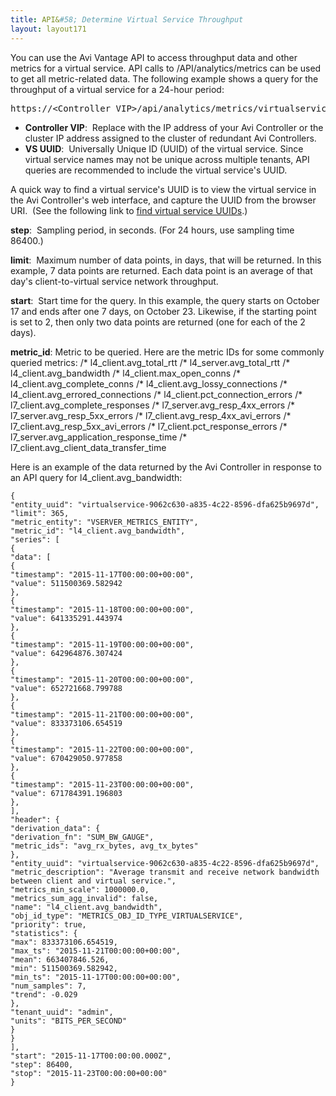 ```yaml
---
title: API&#58; Determine Virtual Service Throughput
layout: layout171
---
```

You can use the Avi Vantage API to access throughput data and other metrics for a virtual service. API calls to /API/analytics/metrics can be used to get all metric-related data. The following example shows a query for the throughput of a virtual service for a 24-hour period:

<pre>https://&lt;Controller VIP&gt;/api/analytics/metrics/virtualservice/virtualservice-&lt;VS UUID&gt;?metric_id=l4_client.avg_bandwidth &amp;step=86400&amp;limit=7&amp;start=2015-11-17T00:00:00.000Z</pre> 
* **Controller VIP**:  Replace with the IP address of your Avi Controller or the cluster IP address assigned to the cluster of redundant Avi Controllers. 
* **VS UUID**:  Universally Unique ID (UUID) of the virtual service. Since virtual service names may not be unique across multiple tenants, API queries are recommended to include the virtual service's UUID.  

A quick way to find a virtual service's UUID is to view the virtual service in the Avi Controller's web interface, and capture the UUID from the browser URI.  (See the following link to <a href="{% vpath %}/find-virtual-service-uuid/">find virtual service UUIDs</a>.)

**step**:  Sampling period, in seconds. (For 24 hours, use sampling time 86400.)

**limit**:  Maximum number of data points, in days, that will be returned. In this example, 7 data points are returned. Each data point is an average of that day's client-to-virtual service network throughput.

**start**:  Start time for the query. In this example, the query starts on October 17 and ends after one 7 days, on October 23. Likewise, if the starting point is set to 2, then only two data points are returned (one for each of the 2 days).

**metric_id**: Metric to be queried. Here are the metric IDs for some commonly queried metrics: /* l4_client.avg_total_rtt /* l4_server.avg_total_rtt /* l4_client.avg_bandwidth /* l4_client.max_open_conns /* l4_client.avg_complete_conns /* l4_client.avg_lossy_connections /* l4_client.avg_errored_connections /* l4_client.pct_connection_errors /* l7_client.avg_complete_responses /* l7_server.avg_resp_4xx_errors /* l7_server.avg_resp_5xx_errors /* l7_client.avg_resp_4xx_avi_errors /* l7_client.avg_resp_5xx_avi_errors /* l7_client.pct_response_errors /* l7_server.avg_application_response_time /* l7_client.avg_client_data_transfer_time

Here is an example of the data returned by the Avi Controller in response to an API query for l4_client.avg_bandwidth:

<pre><code class="language-lua">{
"entity_uuid": "virtualservice-9062c630-a835-4c22-8596-dfa625b9697d", 
"limit": 365, 
"metric_entity": "VSERVER_METRICS_ENTITY", 
"metric_id": "l4_client.avg_bandwidth", 
"series": [
{
"data": [
{
"timestamp": "2015-11-17T00:00:00+00:00", 
"value": 511500369.582942
}, 
{
"timestamp": "2015-11-18T00:00:00+00:00", 
"value": 641335291.443974
}, 
{
"timestamp": "2015-11-19T00:00:00+00:00", 
"value": 642964876.307424
}, 
{
"timestamp": "2015-11-20T00:00:00+00:00", 
"value": 652721668.799788
}, 
{
"timestamp": "2015-11-21T00:00:00+00:00", 
"value": 833373106.654519
}, 
{
"timestamp": "2015-11-22T00:00:00+00:00", 
"value": 670429050.977858
}, 
{
"timestamp": "2015-11-23T00:00:00+00:00", 
"value": 671784391.196803
}, 
], 
"header": {
"derivation_data": {
"derivation_fn": "SUM_BW_GAUGE", 
"metric_ids": "avg_rx_bytes, avg_tx_bytes"
}, 
"entity_uuid": "virtualservice-9062c630-a835-4c22-8596-dfa625b9697d", 
"metric_description": "Average transmit and receive network bandwidth between client and virtual service.", 
"metrics_min_scale": 1000000.0, 
"metrics_sum_agg_invalid": false, 
"name": "l4_client.avg_bandwidth", 
"obj_id_type": "METRICS_OBJ_ID_TYPE_VIRTUALSERVICE", 
"priority": true, 
"statistics": {
"max": 833373106.654519, 
"max_ts": "2015-11-21T00:00:00+00:00", 
"mean": 663407846.526, 
"min": 511500369.582942, 
"min_ts": "2015-11-17T00:00:00+00:00", 
"num_samples": 7, 
"trend": -0.029
}, 
"tenant_uuid": "admin", 
"units": "BITS_PER_SECOND"
}
}
], 
"start": "2015-11-17T00:00:00.000Z", 
"step": 86400, 
"stop": "2015-11-23T00:00:00+00:00"
}</code></pre>  